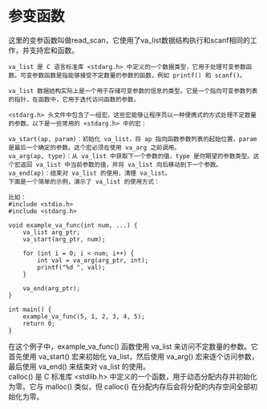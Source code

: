 # 参变函数  
这里的变参函数叫做read_scan，它使用了va_list数据结构执行和scanf相同的工作，并支持宏和函数。  
~~~
va_list 是 C 语言标准库 <stdarg.h> 中定义的一个数据类型，它用于处理可变参数函数。可变参数函数是指能够接受不定数量的参数的函数，例如 printf() 和 scanf()。

va_list 数据结构实际上是一个用于存储可变参数的信息的类型。它是一个指向可变参数列表的指针，在函数中，它用于迭代访问函数的参数。

<stdarg.h> 头文件中包含了一组宏，这些宏能够让程序员以一种便携式的方式处理不定数量的参数。以下是一些常用的 <stdarg.h> 中的宏：

va_start(ap, param)：初始化 va_list，将 ap 指向函数参数列表的起始位置，param 是最后一个确定的参数。这个宏必须在使用 va_arg 之前调用。
va_arg(ap, type)：从 va_list 中获取下一个参数的值，type 是你期望的参数类型。这个宏返回 va_list 中当前参数的值，并将 va_list 向后移动到下一个参数。
va_end(ap)：结束对 va_list 的使用，清理 va_list。
下面是一个简单的示例，演示了 va_list 的使用方式：
~~~
	
~~~
比如：
#include <stdio.h>
#include <stdarg.h>

void example_va_func(int num, ...) {
    va_list arg_ptr;
    va_start(arg_ptr, num);

    for (int i = 0; i < num; i++) {
        int val = va_arg(arg_ptr, int);
        printf("%d ", val);
    }

    va_end(arg_ptr);
}

int main() {
    example_va_func(5, 1, 2, 3, 4, 5);
    return 0;
}
~~~
在这个例子中，example_va_func() 函数使用 va_list 来访问不定数量的参数。它首先使用 va_start() 宏来初始化 va_list，然后使用 va_arg() 宏来逐个访问参数，最后使用 va_end() 来结束对 va_list 的使用。  
calloc() 是 C 标准库 <stdlib.h> 中定义的一个函数，用于动态分配内存并初始化为零。它与 malloc() 类似，但 calloc() 在分配内存后会将分配的内存空间全部初始化为零。  